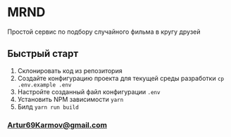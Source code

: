 # MRND

Простой сервис по подбору случайного фильма в кругу друзей

## Быстрый старт

1. Склонировать код из репозитория
2. Создайте конфигурацию проекта для текущей среды разработки `cp .env.example .env`
3. Настройте созданный файл конфигурации `.env`
4. Установить NPM зависимости `yarn`
5. Билд `yarn run build`

### Artur69Karmov@gmail.com
